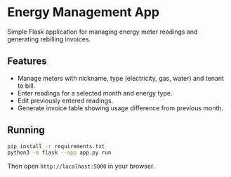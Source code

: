 # Energy Management App

Simple Flask application for managing energy meter readings and generating rebilling invoices.

## Features
- Manage meters with nickname, type (electricity, gas, water) and tenant to bill.
- Enter readings for a selected month and energy type.
- Edit previously entered readings.
- Generate invoice table showing usage difference from previous month.

## Running
```bash
pip install -r requirements.txt
python3 -m flask --app app.py run
```
Then open `http://localhost:5000` in your browser.
